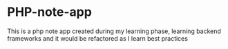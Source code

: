 # PHP-note-app
This is a php note app created during my learning phase, learning backend frameworks and it would be refactored as I learn best practices
